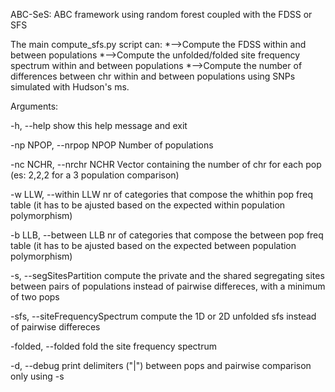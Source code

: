 ABC-SeS: ABC framework using random forest coupled with the FDSS or SFS

The main compute_sfs.py script can:
*-->Compute the FDSS within and between populations 
*-->Compute the unfolded/folded site frequency spectrum within and between populations
*-->Compute the number of differences between chr within and between populations
using SNPs simulated with Hudson's ms.

Arguments:

  -h, --help 			show this help message and exit

  -np NPOP, --nrpop NPOP	Number of populations

  -nc NCHR, --nrchr NCHR	Vector containing the number of chr for each pop (es:
                        	2,2,2 for a 3 population comparison)

  -w LLW, --within LLW  	nr of categories that compose the whithin pop freq table 
				(it has to be ajusted based on the expected within population polymorphism)

  -b LLB, --between LLB		nr of categories that compose the between pop freq table
				(it has to be ajusted based on the expected between population polymorphism)

  -s, --segSitesPartition	compute the private and the shared segregating sites between pairs of populations
				instead of pairwise differeces, with a minimum of two pops

  -sfs, --siteFrequencySpectrum	compute the 1D or 2D unfolded sfs instead of pairwise differeces

  -folded, --folded     	fold the site frequency spectrum

  -d, --debug          		print delimiters ("|") between pops and pairwise comparison only using -s




